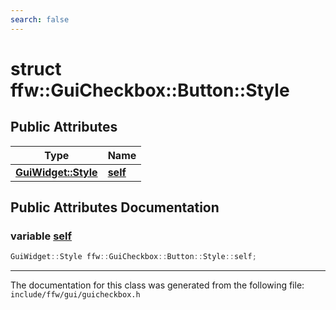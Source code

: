 ```yaml
---
search: false
---
```


# struct ffw::GuiCheckbox::Button::Style

## Public Attributes

|Type|Name|
|-----|-----|
|**[GuiWidget::Style](structffw_1_1_gui_widget_1_1_style.md)**|[**self**](structffw_1_1_gui_checkbox_1_1_button_1_1_style.md#1a6eb2a3ebf0498f1001137af627b20f21)|


## Public Attributes Documentation

### variable <a id="1a6eb2a3ebf0498f1001137af627b20f21" href="#1a6eb2a3ebf0498f1001137af627b20f21">self</a>

```cpp
GuiWidget::Style ffw::GuiCheckbox::Button::Style::self;
```





----------------------------------------
The documentation for this class was generated from the following file: `include/ffw/gui/guicheckbox.h`
